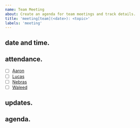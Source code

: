 ```yaml
---
name: Team Meeting
about: Create an agenda for team meetings and track details.
title: 'meeting[team](<date>): <topic>'
labels: 'meeting'
---
```


## date and time.

## attendance.

- [ ] [Aaron](@aarnphm)
- [ ] [Lucas](@Hoshino-Kiichi)
- [ ] [Nebras](@nebrask)
- [ ] [Waleed](@waleedmalik7)

## updates.

## agenda.
